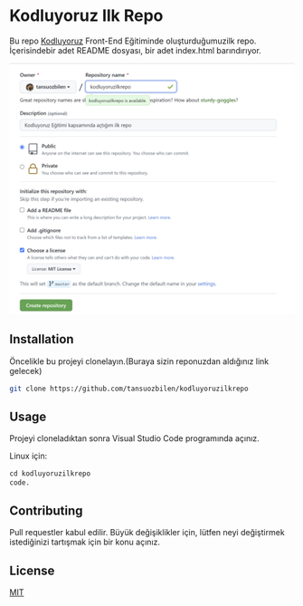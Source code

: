 # Kodluyoruz Ilk Repo

Bu repo  [Kodluyoruz](https://www.kodluyoruz.org/) Front-End Eğitiminde oluşturduğumuzilk repo. İçerisindebir adet README dosyası, bir adet index.html barındırıyor.

![github](/tansunew.png)

## Installation

Öncelikle bu projeyi clonelayın.(Buraya sizin reponuzdan aldığınız link gelecek)

```bash
git clone https://github.com/tansuozbilen/kodluyoruzilkrepo
```

## Usage

Projeyi cloneladıktan sonra Visual Studio Code programında açınız.

Linux için:

```linux
cd kodluyoruzilkrepo
code.
```

## Contributing

Pull requestler kabul edilir. Büyük değişiklikler için, lütfen neyi değiştirmek istediğinizi tartışmak için bir konu açınız.

## License

[MIT](http//:choosealicenses/mit/)

